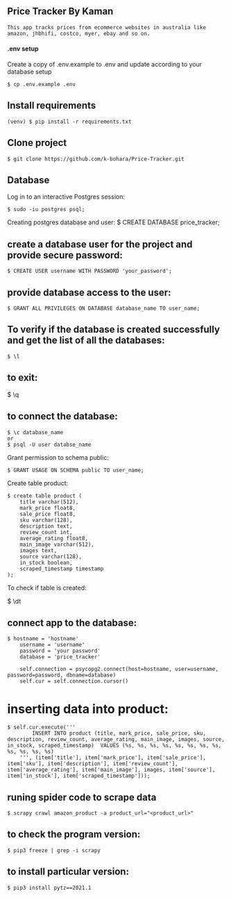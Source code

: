 ## Price Tracker By Kaman
    This app tracks prices from ecommerce websites in australia like amazon, jhbhifi, costco, myer, ebay and so on.

#### .env setup

Create a copy of .env.example to .env and update according to your database setup

    $ cp .env.example .env

## Install requirements

    (venv) $ pip install -r requirements.txt

## Clone project

    $ git clone https://github.com/k-bohara/Price-Tracker.git

## Database

Log in to an interactive Postgres session:

    $ sudo -iu postgres psql;

Creating postgres database and user:
$ CREATE DATABASE price_tracker;

## create a database user for the project and provide secure password:

    $ CREATE USER username WITH PASSWORD 'your_password';

## provide database access to the user:

    $ GRANT ALL PRIVILEGES ON DATABASE database_name TO user_name;

## To verify if the database is created successfully and get the list of all the databases:

    $ \l

## to exit:

$ \q

## to connect the database:

    $ \c database_name
    or
    $ psql -U user databse_name

Grant permission to schema public:

    $ GRANT USAGE ON SCHEMA public TO user_name;

Create table product:

    $ create table product (
        title varchar(512),
        mark_price float8,
        sale_price float8,
        sku varchar(128),
        description text,
        review_count int,
        average_rating float8,
        main_image varchar(512),
        images text,
        source varchar(128),
        in_stock boolean,
        scraped_timestamp timestamp
    );

To check if table is created:

$ \dt

## connect app to the database:

    $ hostname = 'hostname'
        username = 'username'
        password = 'your password'
        database = 'price_tracker'

        self.connection = psycopg2.connect(host=hostname, user=username, password=password, dbname=database)
        self.cur = self.connection.cursor()

# inserting data into product:

    $ self.cur.execute('''
            INSERT INTO product (title, mark_price, sale_price, sku, description, review_count, average_rating, main_image, images, source, in_stock, scraped_timestamp)  VALUES (%s, %s, %s, %s, %s, %s, %s, %s, %s, %s, %s, %s)
        ''', (item['title'], item['mark_price'], item['sale_price'], item['sku'], item['description'], item['review_count'], item['average_rating'], item['main_image'], images, item['source'], item['in_stock'], item['scraped_timestamp']));

## runing spider code to scrape data

    $ scrapy crawl amazon_product -a product_url="<product_url>"

## to check the program version:

    $ pip3 freeze | grep -i scrapy

## to install particular version:

    $ pip3 install pytz==2021.1
